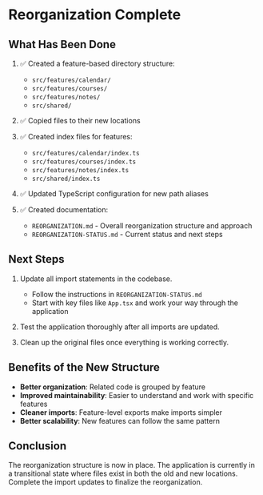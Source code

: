 # Reorganization Complete

## What Has Been Done

1. ✅ Created a feature-based directory structure:
   - `src/features/calendar/`
   - `src/features/courses/`
   - `src/features/notes/`
   - `src/shared/`

2. ✅ Copied files to their new locations

3. ✅ Created index files for features:
   - `src/features/calendar/index.ts`
   - `src/features/courses/index.ts`
   - `src/features/notes/index.ts`
   - `src/shared/index.ts`

4. ✅ Updated TypeScript configuration for new path aliases

5. ✅ Created documentation:
   - `REORGANIZATION.md` - Overall reorganization structure and approach
   - `REORGANIZATION-STATUS.md` - Current status and next steps

## Next Steps

1. Update all import statements in the codebase.
   - Follow the instructions in `REORGANIZATION-STATUS.md`
   - Start with key files like `App.tsx` and work your way through the application

2. Test the application thoroughly after all imports are updated.

3. Clean up the original files once everything is working correctly.

## Benefits of the New Structure

- **Better organization**: Related code is grouped by feature
- **Improved maintainability**: Easier to understand and work with specific features
- **Cleaner imports**: Feature-level exports make imports simpler
- **Better scalability**: New features can follow the same pattern

## Conclusion

The reorganization structure is now in place. The application is currently in a transitional state where files exist in both the old and new locations. Complete the import updates to finalize the reorganization. 